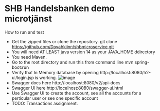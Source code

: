 # SHB Handelsbanken demo microtjänst
How to run and test

* Get the zipped files or clone the repository.
      git clone https://github.com/Dovahkiinn/shbmicroservice.git
* You will need AT LEAST java version 14 as your JAVA_HOME ddirectory
* You need Maven. 
* Go to the root directory and run this from command line 
                     mvn spring-boot:run
* Verify that In Memory database by opening http://localhost:8080/h2-ui/login.jsp is working. 
![image](https://user-images.githubusercontent.com/16741284/147893630-b7689fa6-45c3-4510-a3b4-02b8ebb89571.png)
* Swagger docs here http://localhost:8080/v2/api-docs
* Swagger UI here http://localhost:8080/swagger-ui.html
* Use Swagger UI to create the account, see all the accounts for a perticular user or see one specific account
* TODO: Transactions assignment. 
